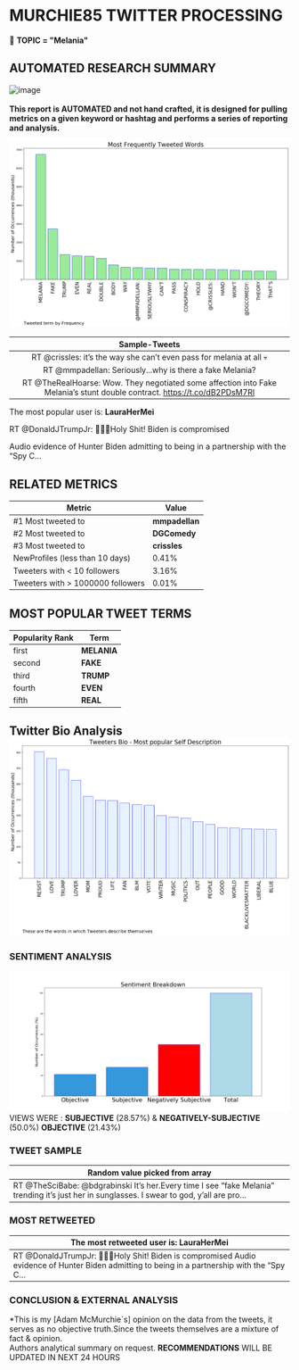 # MURCHIE85 TWITTER PROCESSING 
&#x1F34E; **TOPIC = "Melania"**

## AUTOMATED RESEARCH SUMMARY

![image](https://marketingplatform.google.com/about/static/images/gmp/analytics-smb-benefit.jpg)
<br></br>
<b> This report is AUTOMATED and not hand crafted, it is designed for pulling metrics on a given keyword or hashtag and performs a series of reporting and analysis.</b>



![image](TWEETS.png)



|                **Sample-Tweets**        |
| :-------------: |
| RT @crissles: it’s the way she can’t even pass for melania at all 💀 |
| RT @mmpadellan: Seriously...why is there a fake Melania? |
| RT @TheRealHoarse: Wow. They negotiated some affection into Fake Melania’s stunt double contract.  https://t.co/dB2PDsM7Rl |

The most popular user is: **LauraHerMei**
<div class="alert alert-block alert-danger"> RT @DonaldJTrumpJr: 🚨🚨🚨Holy Shit! Biden is compromised 

Audio evidence of Hunter Biden admitting to being in a partnership with the “Spy C…</div>

## RELATED METRICS<br>
| Metric | Value |
| ------------- | ------------- |
| #1 Most tweeted to  | **mmpadellan** |
| #2 Most tweeted to  | **DGComedy** |
| #3 Most tweeted to  | **crissles** |
| NewProfiles (less than 10 days) | 0.41%  |
| Tweeters with < 10 followers  | 3.16%|
| Tweeters with > 1000000 followers  | 0.01%  |



## MOST POPULAR TWEET TERMS 


| Popularity Rank  | Term |
| ------------- | ------------- |
| first  | **MELANIA**  |
| second  | **FAKE**  |
| third  | **TRUMP** |
| fourth  | **EVEN**  |
| fifth  | **REAL**  |


## Twitter Bio Analysis![image](BIO.png)
### SENTIMENT ANALYSIS
![image](sentiment.png)
VIEWS WERE : **SUBJECTIVE**  (28.57%) & **NEGATIVELY-SUBJECTIVE** (50.0%) **OBJECTIVE** (21.43%)

### TWEET SAMPLE 
| Random value picked from array |
| ------------- |
|RT @TheSciBabe: @bdgrabinski It’s her.Every time I see “fake Melania” trending it’s just her in sunglasses. I swear to god, y’all are pro… |

### MOST RETWEETED 

| The most retweeted user is: **LauraHerMei**  |
| ------------- |
| RT @DonaldJTrumpJr: 🚨🚨🚨Holy Shit! Biden is compromised Audio evidence of Hunter Biden admitting to being in a partnership with the “Spy C… |

### CONCLUSION & EXTERNAL ANALYSIS

*This is my [Adam McMurchie`s] opinion on the data from the tweets, it serves as no objective truth.Since the tweets themselves are a mixture of fact & opinion.<br>
Authors analytical summary on request.
**RECOMMENDATIONS** WILL BE UPDATED IN NEXT  24 HOURS <br>